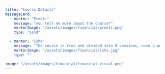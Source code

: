 ```yaml
---
title: "Course Details"
messageCard:
  - mentor: "Preeti"
    message: "you tell me more about the course?"
    mentorImage: "/assets/images/financial/preeti.png"
    type: "send"

  - mentor: "Isha"
    message: "The course is free and divided into 8 sessions, once a week, for 2 months."
    mentorImage: "/assets/images/financial/isha.jpg"
    type: ""

image: "/assets/images/financial/financial-visual.png"
---
```



